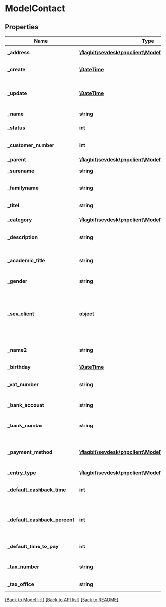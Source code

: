 # ModelContact

## Properties
Name | Type | Description | Notes
------------ | ------------- | ------------- | -------------
**_address** | [**\flagbit\sevdesk\phpclient\Model\ModelContactAddress**](ModelContactAddress.md) | the contact address | [optional] 
**_create** | [**\DateTime**](\DateTime.md) | the creation date of the contact | [optional] 
**_update** | [**\DateTime**](\DateTime.md) | date, the contact was last updated | [optional] 
**_name** | **string** | name of the contact | [optional] 
**_status** | **int** | status of the contact | [optional] 
**_customer_number** | **int** | customer number of the contact | [optional] 
**_parent** | [**\flagbit\sevdesk\phpclient\Model\ModelContact**](ModelContact.md) |  | [optional] 
**_surename** | **string** | surname of the contact | [optional] 
**_familyname** | **string** | family name of the contact | [optional] 
**_titel** | **string** | title of the contact | [optional] 
**_category** | [**\flagbit\sevdesk\phpclient\Model\ModelCategory**](ModelCategory.md) | category of the contact | [optional] 
**_description** | **string** | description of the contact | [optional] 
**_academic_title** | **string** | any academic title of the contact | [optional] 
**_gender** | **string** | gender of the contact | [optional] 
**_sev_client** | **object** | sevClient is the unique id every customer has and is used in nearly all operations | [optional] 
**_name2** | **string** | second name of the contact | [optional] 
**_birthday** | [**\DateTime**](\DateTime.md) | birthday of the contact | [optional] 
**_vat_number** | **string** | vat number of the contact | [optional] 
**_bank_account** | **string** | bank account of the contact | [optional] 
**_bank_number** | **string** | bank number of the contact | [optional] 
**_payment_method** | [**\flagbit\sevdesk\phpclient\Model\ModelPaymentMethod**](ModelPaymentMethod.md) | desired payment method of the customer | [optional] 
**_entry_type** | [**\flagbit\sevdesk\phpclient\Model\ModelEntryType**](ModelEntryType.md) |  | [optional] 
**_default_cashback_time** | **int** | default cashback time of the contact | [optional] 
**_default_cashback_percent** | **int** | default cashback percentage of the contact | [optional] 
**_default_time_to_pay** | **int** | default time to pay of the contact | [optional] 
**_tax_number** | **string** | tax number of the contact | [optional] 
**_tax_office** | **string** | tax office of the contact | [optional] 

[[Back to Model list]](../README.md#documentation-for-models) [[Back to API list]](../README.md#documentation-for-api-endpoints) [[Back to README]](../README.md)


